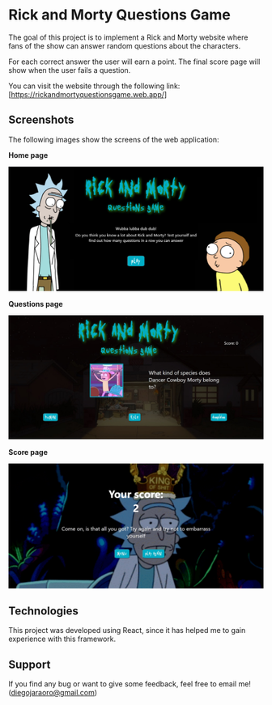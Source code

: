# Rick and Morty Questions Game

The goal of this project is to implement a Rick and Morty website where fans of the show can answer random questions about the characters. 

For each correct answer the user will earn a point. The final score page will show when the user fails a question.

You can visit the website through the following link: [https://rickandmortyquestionsgame.web.app/]

## Screenshots

The following images show the screens of the web application:

**Home page**

<img src="screenshots/homePage.png" />

**Questions page**

<img src="screenshots/questionsPage.jpg" />

**Score page**

<img src="screenshots/scorePage.jpg" />

## Technologies

This project was developed using React, since it has helped me to gain experience with this framework.

## Support

If you find any bug or want to give some feedback, feel free to email me! (diegojaraoro@gmail.com)
